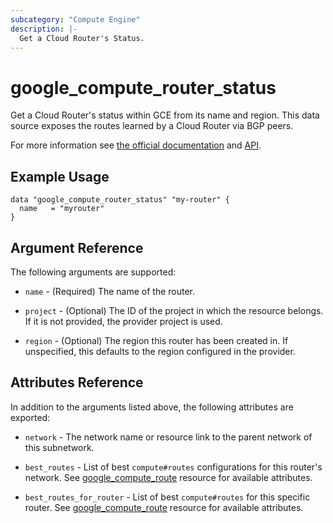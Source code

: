 ```yaml
---
subcategory: "Compute Engine"
description: |-
  Get a Cloud Router's Status.
---
```


# google\_compute\_router\_status

Get a Cloud Router's status within GCE from its name and region. This data source exposes the
routes learned by a Cloud Router via BGP peers.

For more information see [the official documentation](https://cloud.google.com/network-connectivity/docs/router/how-to/viewing-router-details)
and
[API](https://cloud.google.com/compute/docs/reference/rest/v1/routers/getRouterStatus).

## Example Usage

```hcl
data "google_compute_router_status" "my-router" {
  name   = "myrouter"
}
```

## Argument Reference

The following arguments are supported:

* `name` - (Required) The name of the router.

* `project` - (Optional) The ID of the project in which the resource
    belongs. If it is not provided, the provider project is used.

* `region` - (Optional) The region this router has been created in. If
    unspecified, this defaults to the region configured in the provider.


## Attributes Reference

In addition to the arguments listed above, the following attributes are exported:

* `network` - The network name or resource link to the parent
    network of this subnetwork.

* `best_routes` - List of best `compute#routes` configurations for this router's network. See [google_compute_route](https://registry.terraform.io/providers/hashicorp/google/latest/docs/resources/compute_route) resource for available attributes.

* `best_routes_for_router` - List of best `compute#routes` for this specific router. See [google_compute_route](https://registry.terraform.io/providers/hashicorp/google/latest/docs/resources/compute_route) resource for available attributes.
